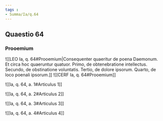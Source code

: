 ```yaml
---
tags : 
- Summa/Ia/q.64
---
```


## Quaestio 64

### Prooemium

![[LEO Ia, q. 64#Prooemium|Consequenter quaeritur de poena Daemonum. Et circa hoc quaeruntur quatuor. Primo, de obtenebratione intellectus. Secundo, de obstinatione voluntatis. Tertio, de dolore ipsorum. Quarto, de loco poenali ipsorum.]]
![[CERF Ia, q. 64#Prooemium]]

![[Ia, q. 64, a. 1#Articulus 1]]

![[Ia, q. 64, a. 2#Articulus 2]]

![[Ia, q. 64, a. 3#Articulus 3]]

![[Ia, q. 64, a. 4#Articulus 4]]

